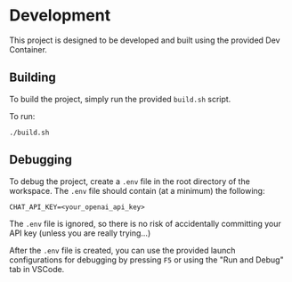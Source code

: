 # Development

This project is designed to be developed and built using the provided Dev
Container.

## Building

To build the project, simply run the provided `build.sh` script.

To run:

`./build.sh`

## Debugging

To debug the project, create a `.env` file in the root directory of the workspace. The `.env` file should contain (at a minimum) the following:

```
CHAT_API_KEY=<your_openai_api_key>
```

The `.env` file is ignored, so there is no risk of accidentally committing your API key (unless you are really trying...)

After the `.env` file is created, you can use the provided launch configurations for debugging by pressing `F5` or using the "Run and Debug" tab in VSCode.